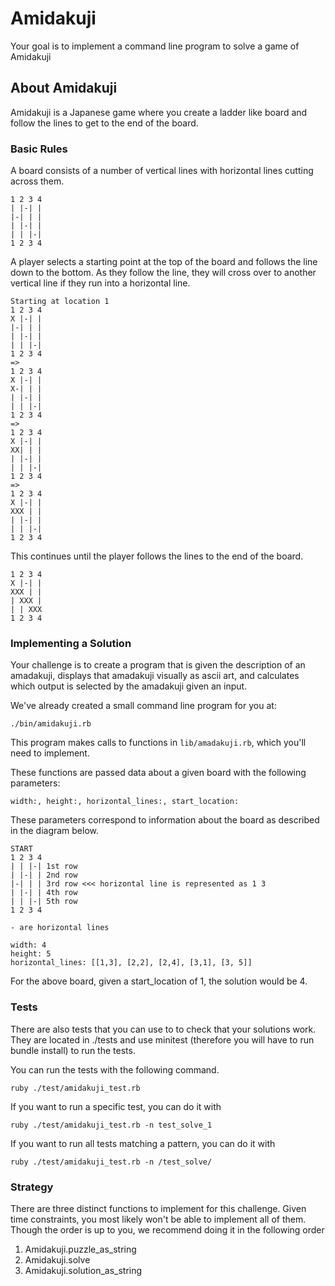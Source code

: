 # Amidakuji

Your goal is to implement a command line program to solve a game of Amidakuji

## About Amidakuji

Amidakuji is a Japanese game where you create a ladder like board and follow the lines to get to the end of the board.

### Basic Rules

A board consists of a number of vertical lines with horizontal lines cutting across them.

    1 2 3 4
    | |-| |
    |-| | |
    | |-| |
    | | |-|
    1 2 3 4

A player selects a starting point at the top of the board and follows the line down to the
bottom. As they follow the line, they will cross over to another vertical line if they
run into a horizontal line.

    Starting at location 1
    1 2 3 4
    X |-| |
    |-| | |
    | |-| |
    | | |-|
    1 2 3 4
    =>
    1 2 3 4
    X |-| |
    X-| | |
    | |-| |
    | | |-|
    1 2 3 4
    =>
    1 2 3 4
    X |-| |
    XX| | |
    | |-| |
    | | |-|
    1 2 3 4
    =>
    1 2 3 4
    X |-| |
    XXX | |
    | |-| |
    | | |-|
    1 2 3 4

This continues until the player follows the lines to the end of the board.

    1 2 3 4
    X |-| |
    XXX | |
    | XXX |
    | | XXX
    1 2 3 4

### Implementing a Solution

Your challenge is to create a program that is given the description of an amadakuji, displays that amadakuji visually as ascii art, and calculates which output is selected by the amadakuji given an input.

We've already created a small command line program for you at:

    ./bin/amidakuji.rb

This program makes calls to functions in `lib/amadakuji.rb`, which you'll need to implement.

These functions are passed data about a given board with the following parameters:

    width:, height:, horizontal_lines:, start_location:

These parameters correspond to information about the board as described in the diagram below.

    START
    1 2 3 4
    | | |-| 1st row
    | |-| | 2nd row
    |-| | | 3rd row <<< horizontal line is represented as 1 3
    | |-| | 4th row
    | | |-| 5th row
    1 2 3 4

    - are horizontal lines

    width: 4
    height: 5
    horizontal_lines: [[1,3], [2,2], [2,4], [3,1], [3, 5]]

For the above board, given a start_location of 1, the solution would be 4.

### Tests

There are also tests that you can use to to check that your solutions work. They are located in ./tests
and use minitest (therefore you will have to run bundle install) to run the tests.

You can run the tests with the following command.

    ruby ./test/amidakuji_test.rb

If you want to run a specific test, you can do it with

    ruby ./test/amidakuji_test.rb -n test_solve_1

If you want to run all tests matching a pattern, you can do it with

    ruby ./test/amidakuji_test.rb -n /test_solve/

### Strategy

There are three distinct functions to implement for this challenge. Given time constraints, you most likely won't be able to implement all of them. Though the order is up to you, we recommend doing it in the following order

1. Amidakuji.puzzle_as_string
2. Amidakuji.solve
3. Amidakuji.solution_as_string
